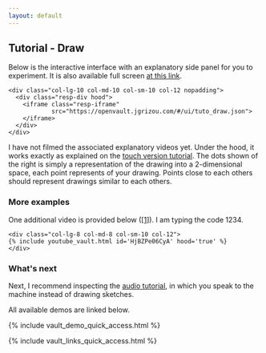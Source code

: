 ```yaml
---
layout: default
---
```


## Tutorial - Draw

Below is the interactive interface with an explanatory side panel for you to experiment. It is also available full screen [at this link](https://openvault.jgrizou.com/#/ui/tuto_draw.json).

<div class="container">
  <div class="row align-items-center justify-content-center">

    <div class="col-lg-10 col-md-10 col-sm-10 col-12 nopadding">
      <div class="resp-div hood">
        <iframe class="resp-iframe"
                src="https://openvault.jgrizou.com/#/ui/tuto_draw.json">
        </iframe>
      </div>
    </div>

  </div>
</div>

I have not filmed the associated explanatory videos yet. Under the hood, it works exactly as explained on the [touch version tutorial](../touch/). The dots shown of the right is simply a representation of the drawing into a 2-dimensional space, each point represents of your drawing. Points close to each others should represent drawings similar to each others.

### More examples

One additional video is provided below ([[1]](https://www.youtube.com/embed/HjBZPe06CyA)). I am typing the code 1234.

<div class="container">
  <div class="row align-items-center justify-content-center">

    <div class="col-lg-8 col-md-8 col-sm-10 col-12">
    {% include youtube_vault.html id='HjBZPe06CyA' hood='true' %}
    </div>

  </div>
</div>

### What's next

Next, I recommend inspecting the [audio tutorial](../audio/), in which you speak to the machine instead of drawing sketches.

All available demos are linked below.

{% include vault_demo_quick_access.html %}

{% include vault_links_quick_access.html %}
